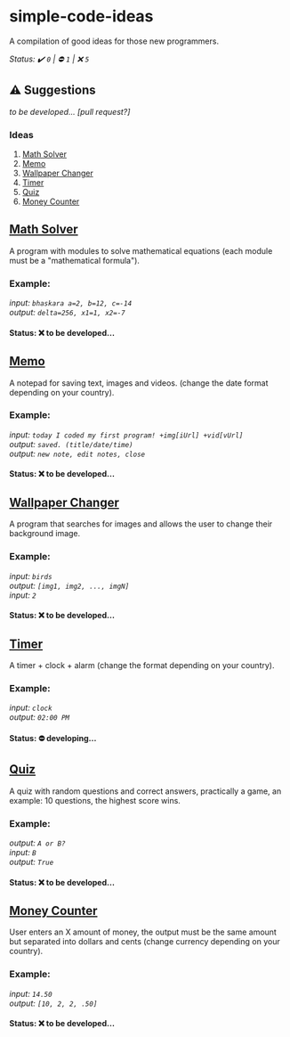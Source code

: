 # simple-code-ideas
A compilation of good ideas for those new programmers.

*Status: :heavy_check_mark: `0` | :no_entry: `1` | :x: `5`*

## :warning: Suggestions
_to be developed... [pull request?]_
### Ideas
1. [Math Solver](#math-solver)
2. [Memo](#memo)
3. [Wallpaper Changer](#wallpaper-changer)
4. [Timer](#timer)
5. [Quiz](#quiz)
6. [Money Counter](#money-counter)
## [Math Solver](https://github.com/dudushy/simple-code-ideas/tree/math-solver)
A program with modules to solve mathematical equations (each module must be a "mathematical formula").
### Example:
_input: `bhaskara a=2, b=12, c=-14`_\
_output: `delta=256, x1=1, x2=-7`_

#### Status: :x: to be developed...

## [Memo](https://github.com/dudushy/simple-code-ideas/tree/memo)
A notepad for saving text, images and videos. (change the date format depending on your country).
### Example:
_input: `today I coded my first program! +img[iUrl] +vid[vUrl]`_\
_output: `saved. (title/date/time)`_\
_output: `new note, edit notes, close`_
#### Status: :x: to be developed...

## [Wallpaper Changer](https://github.com/dudushy/simple-code-ideas/tree/wallpaper-changer)
A program that searches for images and allows the user to change their background image.
### Example:
_input: `birds`_\
_output: `[img1, img2, ..., imgN]`_\
_input: `2`_
#### Status: :x: to be developed...

## [Timer](https://github.com/dudushy/simple-code-ideas/tree/timer)
A timer + clock + alarm (change the format depending on your country).
### Example:
_input: `clock`_\
_output: `02:00 PM`_
#### Status: :no_entry: developing...

## [Quiz](https://github.com/dudushy/simple-code-ideas/tree/quiz)
A quiz with random questions and correct answers, practically a game, an example: 10 questions, the highest score wins.
### Example:
_output: `A or B?`_\
_input: `B`_\
_output: `True`_
#### Status: :x: to be developed...

## [Money Counter](https://github.com/dudushy/simple-code-ideas/tree/money-counter)
User enters an X amount of money, the output must be the same amount but separated into dollars and cents (change currency depending on your country).
### Example:
_input: `14.50`_\
_output: `[10, 2, 2, .50]`_
#### Status: :x: to be developed...
